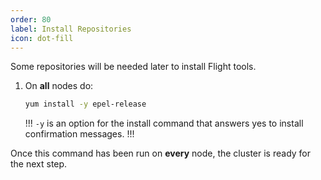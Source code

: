 ```yaml
---
order: 80
label: Install Repositories
icon: dot-fill
---
```


Some repositories will be needed later to install Flight tools.


1. On **all** nodes do:

	```bash
	yum install -y epel-release
	```

    !!!
    `-y` is an option for the install command that answers yes to install confirmation messages. 
    !!!


Once this command has been run on **every** node, the cluster is ready for the next step.